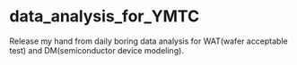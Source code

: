 # data_analysis_for_YMTC
Release my hand from daily boring data analysis for WAT(wafer acceptable test) and DM(semiconductor device modeling). 
